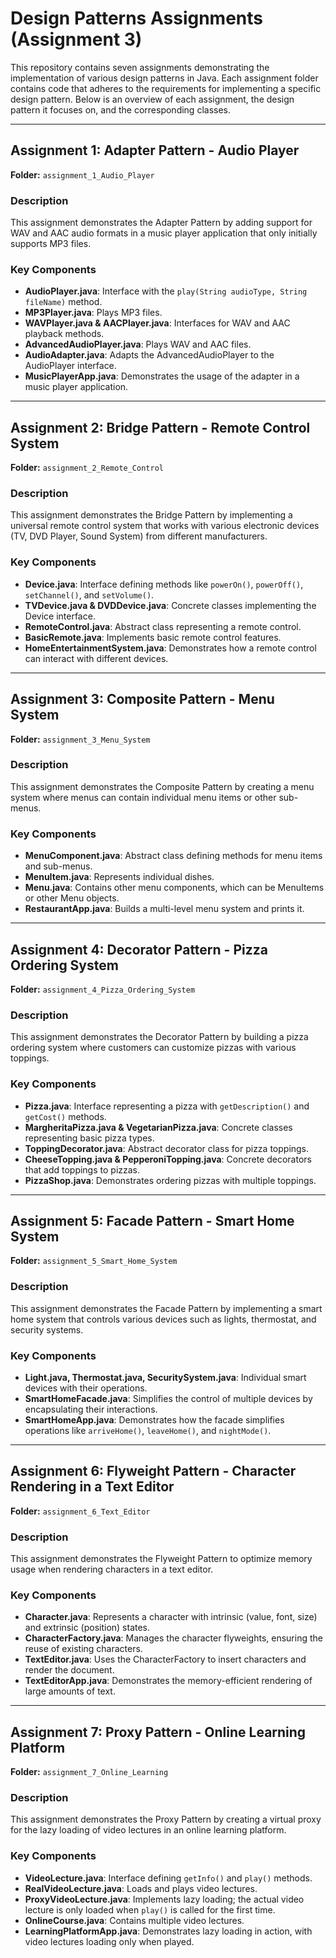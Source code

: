# Design Patterns Assignments (Assignment 3)

This repository contains seven assignments demonstrating the implementation of various design patterns in Java. Each assignment folder contains code that adheres to the requirements for implementing a specific design pattern. Below is an overview of each assignment, the design pattern it focuses on, and the corresponding classes.

---

## Assignment 1: Adapter Pattern - Audio Player

**Folder:** `assignment_1_Audio_Player`

### Description
This assignment demonstrates the Adapter Pattern by adding support for WAV and AAC audio formats in a music player application that only initially supports MP3 files.

### Key Components
- **AudioPlayer.java**: Interface with the `play(String audioType, String fileName)` method.
- **MP3Player.java**: Plays MP3 files.
- **WAVPlayer.java & AACPlayer.java**: Interfaces for WAV and AAC playback methods.
- **AdvancedAudioPlayer.java**: Plays WAV and AAC files.
- **AudioAdapter.java**: Adapts the AdvancedAudioPlayer to the AudioPlayer interface.
- **MusicPlayerApp.java**: Demonstrates the usage of the adapter in a music player application.

---

## Assignment 2: Bridge Pattern - Remote Control System

**Folder:** `assignment_2_Remote_Control`

### Description
This assignment demonstrates the Bridge Pattern by implementing a universal remote control system that works with various electronic devices (TV, DVD Player, Sound System) from different manufacturers.

### Key Components
- **Device.java**: Interface defining methods like `powerOn()`, `powerOff()`, `setChannel()`, and `setVolume()`.
- **TVDevice.java & DVDDevice.java**: Concrete classes implementing the Device interface.
- **RemoteControl.java**: Abstract class representing a remote control.
- **BasicRemote.java**: Implements basic remote control features.
- **HomeEntertainmentSystem.java**: Demonstrates how a remote control can interact with different devices.

---

## Assignment 3: Composite Pattern - Menu System

**Folder:** `assignment_3_Menu_System`

### Description
This assignment demonstrates the Composite Pattern by creating a menu system where menus can contain individual menu items or other sub-menus.

### Key Components
- **MenuComponent.java**: Abstract class defining methods for menu items and sub-menus.
- **MenuItem.java**: Represents individual dishes.
- **Menu.java**: Contains other menu components, which can be MenuItems or other Menu objects.
- **RestaurantApp.java**: Builds a multi-level menu system and prints it.

---

## Assignment 4: Decorator Pattern - Pizza Ordering System

**Folder:** `assignment_4_Pizza_Ordering_System`

### Description
This assignment demonstrates the Decorator Pattern by building a pizza ordering system where customers can customize pizzas with various toppings.

### Key Components
- **Pizza.java**: Interface representing a pizza with `getDescription()` and `getCost()` methods.
- **MargheritaPizza.java & VegetarianPizza.java**: Concrete classes representing basic pizza types.
- **ToppingDecorator.java**: Abstract decorator class for pizza toppings.
- **CheeseTopping.java & PepperoniTopping.java**: Concrete decorators that add toppings to pizzas.
- **PizzaShop.java**: Demonstrates ordering pizzas with multiple toppings.

---

## Assignment 5: Facade Pattern - Smart Home System

**Folder:** `assignment_5_Smart_Home_System`

### Description
This assignment demonstrates the Facade Pattern by implementing a smart home system that controls various devices such as lights, thermostat, and security systems.

### Key Components
- **Light.java, Thermostat.java, SecuritySystem.java**: Individual smart devices with their operations.
- **SmartHomeFacade.java**: Simplifies the control of multiple devices by encapsulating their interactions.
- **SmartHomeApp.java**: Demonstrates how the facade simplifies operations like `arriveHome()`, `leaveHome()`, and `nightMode()`.

---

## Assignment 6: Flyweight Pattern - Character Rendering in a Text Editor

**Folder:** `assignment_6_Text_Editor`

### Description
This assignment demonstrates the Flyweight Pattern to optimize memory usage when rendering characters in a text editor.

### Key Components
- **Character.java**: Represents a character with intrinsic (value, font, size) and extrinsic (position) states.
- **CharacterFactory.java**: Manages the character flyweights, ensuring the reuse of existing characters.
- **TextEditor.java**: Uses the CharacterFactory to insert characters and render the document.
- **TextEditorApp.java**: Demonstrates the memory-efficient rendering of large amounts of text.

---

## Assignment 7: Proxy Pattern - Online Learning Platform

**Folder:** `assignment_7_Online_Learning`

### Description
This assignment demonstrates the Proxy Pattern by creating a virtual proxy for the lazy loading of video lectures in an online learning platform.

### Key Components
- **VideoLecture.java**: Interface defining `getInfo()` and `play()` methods.
- **RealVideoLecture.java**: Loads and plays video lectures.
- **ProxyVideoLecture.java**: Implements lazy loading; the actual video lecture is only loaded when `play()` is called for the first time.
- **OnlineCourse.java**: Contains multiple video lectures.
- **LearningPlatformApp.java**: Demonstrates lazy loading in action, with video lectures loading only when played.
